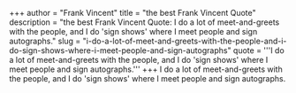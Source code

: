 +++
author = "Frank Vincent"
title = "the best Frank Vincent Quote"
description = "the best Frank Vincent Quote: I do a lot of meet-and-greets with the people, and I do 'sign shows' where I meet people and sign autographs."
slug = "i-do-a-lot-of-meet-and-greets-with-the-people-and-i-do-sign-shows-where-i-meet-people-and-sign-autographs"
quote = '''I do a lot of meet-and-greets with the people, and I do 'sign shows' where I meet people and sign autographs.'''
+++
I do a lot of meet-and-greets with the people, and I do 'sign shows' where I meet people and sign autographs.
